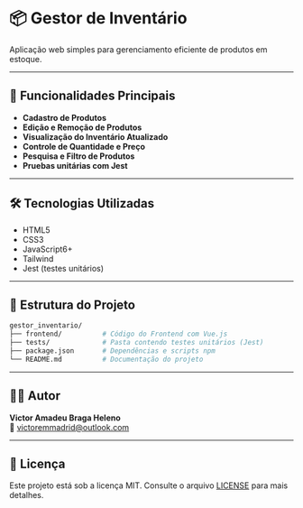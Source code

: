 # 📦 Gestor de Inventário

Aplicação web simples para gerenciamento eficiente de produtos em estoque.

---

## 🚀 Funcionalidades Principais

- **Cadastro de Produtos**
- **Edição e Remoção de Produtos**
- **Visualização do Inventário Atualizado**
- **Controle de Quantidade e Preço**
- **Pesquisa e Filtro de Produtos**
- **Pruebas unitárias com Jest**

---

## 🛠️ Tecnologias Utilizadas

- HTML5
- CSS3
- JavaScript6+
- Tailwind
- Jest (testes unitários)

---

## 📂 Estrutura do Projeto

```bash
gestor_inventario/
├── frontend/          # Código do Frontend com Vue.js
├── tests/             # Pasta contendo testes unitários (Jest)
├── package.json       # Dependências e scripts npm
└── README.md          # Documentação do projeto
```

---

## 🧑‍💻 Autor

**Victor Amadeu Braga Heleno**  
📧 victoremmadrid@outlook.com

---

## 📄 Licença

Este projeto está sob a licença MIT. Consulte o arquivo [LICENSE](LICENSE) para mais detalhes.

